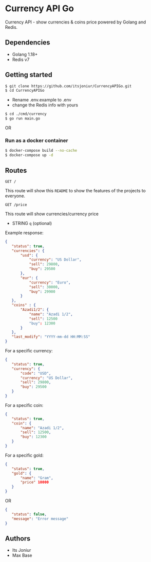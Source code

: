 # Currency API Go

Currency API - show currencies & coins price powered by Golang and Redis.

## Dependencies

- Golang 1.18+
- Redis v7

## Getting started

```bash
$ git clone https://github.com/itsjoniur/CurrencyAPIGo.git
$ cd CurrencyAPIGo
```

- Rename .env.example to .env
- change the Redis info with yours

```bash
$ cd ./cmd/currency
$ go run main.go
```

OR

### Run as a docker container

```bash
$ docker-compose build --no-cache
$ docker-compose up -d
```

## Routes

`GET /`

This route will show this `README` to show the features of the projects to everyone.

`GET /price`

This route will show currencies/currency price

- STRING `q`  (optional)

Example response:

```json
{
   "status": true,
   "currencies": {
	   "usd": {
		   "currency": "US Dollar",
		   "sell": 29800,
		   "buy": 29500
	   },
	   "eur": {
		   "currency": "Euro",
		   "sell": 30000,
		   "buy": 29900
	   }
   },
   "coins" : {
	   "Azadi1/2": {
		   "name": "Azadi 1/2",
		   "sell": 12500
		   "buy": 12300
	   }
   },
   "last_modify": "YYYY-mm-dd HH:MM:SS"
}
```

For a specific currency:

```json
{
   "status": true,
   "currency": {
	   "code": "USD",
	   "currency": "US Dollar",
	   "sell": 29800,
	   "buy": 29500
   }
}  
```

For a specific coin:

```json
{
   "status": true,
   "coin": {
	   "name": "Azadi 1/2",
	   "sell": 12500,
	   "buy": 12300
   }
} 
```

For a specific gold:

```json
{
   "status": true,
   "gold": {
	   "name": "Gram",
	   "price" 10000
   }
}  
```

OR

```json
{
   "status": false,
   "message": "Error message"
}
```

## Authors

- Its Joniur
- Max Base

